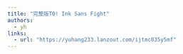 ```yaml
---
title: "完整版TO! Ink Sans Fight"
authors:
  - yh
links:
  - url: "https://yuhang233.lanzout.com/ijtmc035y5mf"
---
```

